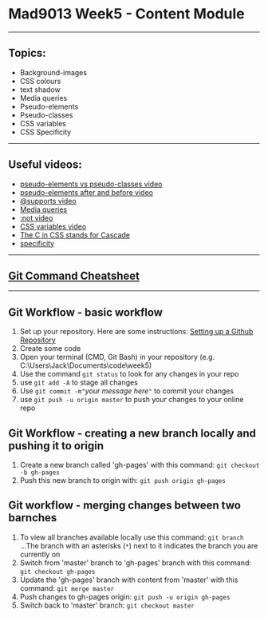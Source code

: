 # Mad9013 Week5 - Content Module

---
## Topics:
* Background-images
* CSS colours
* text shadow
* Media queries
* Pseudo-elements
* Pseudo-classes
* CSS variables
* CSS Specificity

---
## Useful videos:
* [pseudo-elements vs pseudo-classes video](https://www.youtube.com/watch?v=0VDx1570X3U)
* [pseudo-elements after and before video](https://www.youtube.com/watch?v=9chejj2-x8s)
* [@supports video](https://www.youtube.com/watch?v=p9fyYspw1YI)
* [Media queries](https://www.youtube.com/watch?v=RuYG3RjjhaU&list=PLyuRouwmQCjl4wTSNbb8RTKZuyMhoIxBe&index=58)
* [:not video](https://www.youtube.com/watch?v=u9SmKI7BXl4)
* [CSS variables video](https://www.youtube.com/watch?v=xeMMAx7hWYQ)
* [The C in CSS stands for Cascade](https://www.youtube.com/embed/PigxOyVDIQg)
* [specificity](https://www.youtube.com/embed/Kz_S4Nk4qyI)

---
[Git Command Cheatsheet](https://github.github.com/training-kit/downloads/github-git-cheat-sheet.pdf) 
---


---
## Git Workflow - basic workflow
1. Set up your repository. Here are some instructions: [Setting up a Github Repository](https://jackgarrard.github.io/mad9013/assignments/github-setup.html)
2. Create some code
3. Open your terminal (CMD, Git Bash) in your repository (e.g. C:\Users\Jack\Documents\code\week5)
4. Use the command `git status` to look for any changes in your repo
5. use `git add -A` to stage all changes 
6. Use `git commit -m"`_your message here_`"` to commit your changes
7. use `git push -u origin master` to push your changes to your online repo

## Git Workflow - creating a new branch locally and pushing it to origin
1. Create a new branch called 'gh-pages' with this command: `git checkout -b gh-pages`
2. Push this new branch to origin with: `git push origin gh-pages`

## Git workflow - merging changes between two barnches
1. To view all branches available locally use this command: `git branch`
...The branch with an asterisks (`*`) next to it indicates the branch you are currently on
2. Switch from 'master' branch to 'gh-pages' branch with this command: `git checkout gh-pages`
3. Update the 'gh-pages' branch with content from 'master' with this command: `git merge master`
4. Push changes to gh-pages origin: `git push -u origin gh-pages`
5. Switch back to 'master' branch: `git checkout master`
